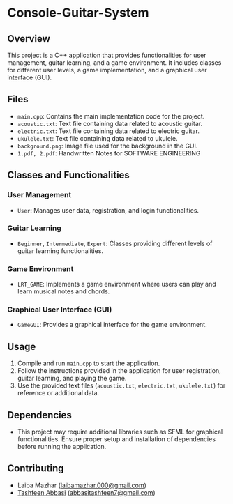 # Console-Guitar-System

## Overview
This project is a C++ application that provides functionalities for user management, guitar learning, and a game environment. It includes classes for different user levels, a game implementation, and a graphical user interface (GUI).

## Files
- `main.cpp`: Contains the main implementation code for the project.
- `acoustic.txt`: Text file containing data related to acoustic guitar.
- `electric.txt`: Text file containing data related to electric guitar.
- `ukulele.txt`: Text file containing data related to ukulele.
- `background.png`: Image file used for the background in the GUI.
- `1.pdf, 2.pdf`: Handwritten Notes for SOFTWARE ENGINEERING 
## Classes and Functionalities
### User Management
- `User`: Manages user data, registration, and login functionalities.

### Guitar Learning
- `Beginner`, `Intermediate`, `Expert`: Classes providing different levels of guitar learning functionalities.

### Game Environment
- `LRT_GAME`: Implements a game environment where users can play and learn musical notes and chords.

### Graphical User Interface (GUI)
- `GameGUI`: Provides a graphical interface for the game environment.

## Usage
1. Compile and run `main.cpp` to start the application.
2. Follow the instructions provided in the application for user registration, guitar learning, and playing the game.
3. Use the provided text files (`acoustic.txt`, `electric.txt`, `ukulele.txt`) for reference or additional data.

## Dependencies
- This project may require additional libraries such as SFML for graphical functionalities. Ensure proper setup and installation of dependencies before running the application.

## Contributing


-  Laiba Mazhar (laibamazhar.000@gmail.com)
- [Tashfeen Abbasi](https://github.com/tashi-2004) (abbasitashfeen7@gmail.com)
